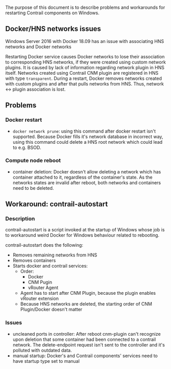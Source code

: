 The purpose of this document is to describe problems and workarounds for restarting Contrail components on Windows.

## Docker/HNS networks issues

Windows Server 2016 with Docker 18.09 has an issue with associating HNS networks and Docker networks

Restarting Docker service causes Docker networks to lose their association to corresponding HNS networks, if they were created using custom network plugins.
It is caused by lack of information regarding network plugin in HNS itself.
Networks created using Contrail CNM plugin are registered in HNS with type `transparent`.
During a restart, Docker removes networks created with custom plugins and after that pulls networks from HNS.
Thus, network <-> plugin association is lost.

## Problems

### Docker restart

- `docker network prune`: using this command after docker restart isn't supported.
 Because Docker fills it's network database in incorrect way,
 using this command could delete a HNS root network which could lead to e.g. BSOD.

### Compute node reboot

- container deletion: Docker doesn't allow deleting a network which has container attached to it, regardless of the container's state.
 As the networks states are invalid after reboot, both networks and containers need to be deleted.

## Workaround: contrail-autostart

### Description

contrail-autostart is a script invoked at the startup of Windows whose job is to workaround weird Docker for Windows behaviour related to rebooting.

contrail-autostart does the following:

- Removes remaining networks from HNS
- Removes containers
- Starts docker and contrail services:
    - Order:
        - Docker
        - CNM Pugin
        - vRouter Agent
    - Agent has to start after CNM Plugin, because the plugin enables vRouter extension
    - Because HNS networks are deleted, the starting order of CNM Plugin/Docker doesn't matter

### Issues

- uncleaned ports in controller: After reboot cnm-plugin can't recognize upon deletion that some container had been connected to a contrail network.
The delete-endpoint request isn't sent to the controller and it's polluted with outdated data.
- manual startup: Docker's and Contrail components' services need to have startup type set to manual
